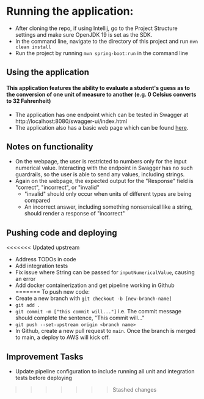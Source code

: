 Running the application:
===
* After cloning the repo, if using Intellij, go to the Project Structure settings and make sure OpenJDK 19 is set as the SDK.
* In the command line, navigate to the directory of this project and run `mvn clean install`
* Run the project by running `mvn spring-boot:run` in the command line

Using the application
---
#### This application features the ability to evaluate a student's guess as to the conversion of one unit of measure to another (e.g. 0 Celsius converts to 32 Fahrenheit)
* The application has one endpoint which can be tested in Swagger at http://localhost:8080/swagger-ui/index.html
* The application also has a basic web page which can be found [here](./scripts/front-end/index.html).

Notes on functionality
---
* On the webpage, the user is restricted to numbers only for the input numerical value. Interacting with the endpoint in Swagger has no such guardrails, so the user is able to send any values, including strings.
* Again on the webpage, the expected output for the "Response" field is "correct", "incorrect", or "invalid"
  * "invalid" should only occur when units of different types are being compared
  * An incorrect answer, including something nonsensical like a string, should render a response of "incorrect"

Pushing code and deploying
---
<<<<<<< Updated upstream
* Address TODOs in code
* Add integration tests
* Fix issue where String can be passed for `inputNumericalValue`, causing an error 
* Add docker containerization and get pipeline working in Github
=======
To push new code: 
* Create a new branch with `git checkout -b [new-branch-name]`
* `git add .`
* `git commit -m ["this commit will..."]` i.e. The commit message should complete the sentence, "This commit will..."
* `git push --set-upstream origin <branch name>`
* In Github, create a new pull request to `main`. Once the branch is merged to main, a deploy to AWS will kick off.

Improvement Tasks
---
* Update pipeline configuration to include running all unit and integration tests before deploying
>>>>>>> Stashed changes
